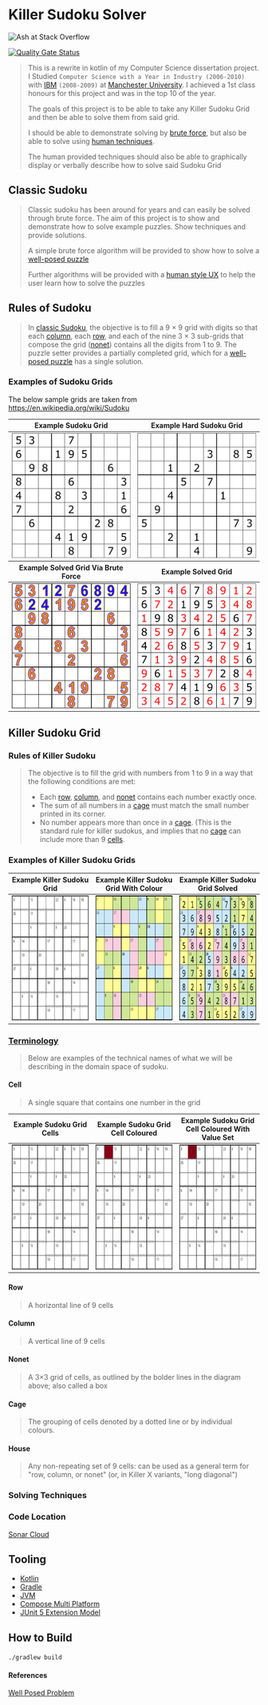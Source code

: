 # Killer Sudoku Solver


![Ash at Stack Overflow](https://stackoverflow.com/users/flair/6894338.png?theme=dark)

[![Quality Gate Status](https://sonarcloud.io/api/project_badges/measure?project=ashfrench_killer-sudoko&metric=alert_status)](https://sonarcloud.io/summary/new_code?id=ashfrench_killer-sudoko)

> This is a rewrite in kotlin of my Computer Science dissertation project. I Studied `Computer Science with a Year in Industry (2006-2010)` with [IBM][7] `(2008-2009)` at [Manchester University][8]. I achieved a 1st class honours for this project and was in the top 10 of the year.
>
> The goals of this project is to be able to take any Killer Sudoku Grid and then be able to solve them from said grid.
>
> I should be able to demonstrate solving by [brute force][5], but also be able to solve using [human techniques][9].
>
> The human provided techniques should also be able to graphically display or verbally describe how to solve said Sudoku Grid

## Classic Sudoku

> Classic sudoku has been around for years and can easily be solved through brute force. The aim of this project is to show and demonstrate how to solve example puzzles. Show techniques and provide solutions.
>
> A simple brute force algorithm will be provided to show how to solve a [well-posed puzzle][1]
>
> Further algorithms will be provided with a [human style UX][6] to help the user learn how to solve the puzzles

## Rules of Sudoku

> In [classic Sudoku](#classic-sudoku), the objective is to fill a 9 × 9 grid with digits so that each [column](#Column), each [row](#Row), and each of the nine 3 × 3 sub-grids that compose the grid ([nonet](#Nonet)) contains all the digits from 1 to 9. The puzzle setter provides a partially completed grid, which for a [well-posed puzzle][1] has a single solution.

### Examples of Sudoku Grids

The below sample grids are taken from https://en.wikipedia.org/wiki/Sudoku

<table>

  <colgroup>
    <col span="1" style="width: 30%;">
  </colgroup>

<thead>
    <tr>
      <th>Example Sudoku Grid</th>
      <th>Example Hard Sudoku Grid</th>
    </tr>
  </thead>
  <tbody>
    <tr>
      <td style="text-align: center; vertical-align: middle;"> <img src="./sudoku-solver/src/main/resources/images/sudoko/example-sudoku-grid.png" alt="Example Sudoku Grid" width="250px" height="250px" > </td>
      <td style="text-align: center; vertical-align: middle;"> <img src="./sudoku-solver/src/main/resources/images/sudoko/Sudoku_puzzle_hard_for_brute_force.png" alt="Example Hard Sudoku Grid" width="250px" height="250px"> </td>
    </tr>
  </tbody>

  <colgroup>
    <col span="1" style="width: 30%;">
  </colgroup>

<thead>
    <tr>
      <th>Example Solved Grid Via Brute Force</th>
      <th>Example Solved Grid</th>
    </tr>
  </thead>

<tbody>
    <tr>
      <td style="text-align: center; vertical-align: middle;"> <img src="./sudoku-solver/src/main/resources/images/sudoko/Sudoku_solved_by_bactracking.gif" alt="Example Brute Force Solver" width="250px" height="250px"> </td>
      <td style="text-align: center; vertical-align: middle;"> <img src="./sudoku-solver/src/main/resources/images/sudoko/solved_puzzle.svg" alt="Example Solved Grid" width="250px" height="250px" > </td>
    </tr>
  </tbody>

</table>

## Killer Sudoku Grid

### Rules of Killer Sudoku

> The objective is to fill the grid with numbers from 1 to 9 in a way that the following conditions are met:
>
> * Each [row](#Row), [column](#Column), and [nonet](#Nonet) contains each number exactly once.
> * The sum of all numbers in a [cage](#Cage) must match the small number printed in its corner.
> * No number appears more than once in a [cage](#Cage). (This is the standard rule for killer sudokus, and implies that no [cage](#Cage) can include more than 9 [cells](#Cell).

### Examples of Killer Sudoku Grids

<table>
  <colgroup>
    <col span="3" style="width: 30%;">
  </colgroup>

  <thead>
    <tr>
      <th>Example Killer Sudoku Grid</th>
      <th>Example Killer Sudoku Grid With Colour</th>
      <th>Example Killer Sudoku Grid Solved</th>
    </tr>
  </thead>
  <tbody>
    <tr>
      <td style="text-align: center; vertical-align: middle;"> <img src="./sudoku-solver/src/main/resources/images/killer-sudoko/Killersudoku_bw_with_bg.png" alt="Example Killer Sudoku Grid" width="250px" height="250px" > </td>
      <td style="text-align: center; vertical-align: middle;"> <img src="./sudoku-solver/src/main/resources/images/killer-sudoko/Killersudoku_color.svg.png" alt="Example Killer Sudoku Grid with Colour" width="250px" height="250px" > </td>
      <td style="text-align: center; vertical-align: middle;"> <img src="./sudoku-solver/src/main/resources/images/killer-sudoko/Killersudoku_color_solution.svg.png" alt="Example Killer Sudoku Grid Solved" width="250px" height="250px" > </td>
    </tr>
  </tbody>

</table>


### [Terminology](https://en.wikipedia.org/wiki/Glossary_of_Sudoku)

> Below are examples of the technical names of what we will be describing in the domain space of sudoku.

#### Cell

> A single square that contains one number in the grid

<table>
  <colgroup>
    <col span="3" style="width: 30%;">
  </colgroup>

  <thead>
    <tr>
      <th>Example Sudoku Grid Cells</th>
      <th>Example Sudoku Grid Cell Coloured</th>
      <th>Example Sudoku Grid Cell Coloured With Value Set</th>
    </tr>
  </thead>
  <tbody>
    <tr>
      <td style="text-align: center; vertical-align: middle;"> <img src="./sudoku-solver/src/main/resources/images/killer-sudoko/cell/Killersudoku_bw_with_bg.png" alt="Example Sudoku Grid" width="250px" height="250px" > </td>
      <td style="text-align: center; vertical-align: middle;"> <img src="./sudoku-solver/src/main/resources/images/killer-sudoko/cell/Killersudoku_cell.png" alt="Example Sudoku Grid Cell" width="250px" height="250px" > </td>
      <td style="text-align: center; vertical-align: middle;"> <img src="./sudoku-solver/src/main/resources/images/killer-sudoko/cell/Killersudoku_cell_with_value.png" alt="Example Sudoku Grid Cell With Value" width="250px" height="250px" > </td>
    </tr>
  </tbody>

</table>


#### Row

> A horizontal line of 9 cells

#### Column

> A vertical line of 9 cells

#### Nonet

> A 3×3 grid of cells, as outlined by the bolder lines in the diagram above; also called a box

#### Cage

> The grouping of cells denoted by a dotted line or by individual colours.

#### House

> Any non-repeating set of 9 cells: can be used as a general term for "row, column, or nonet" (or, in Killer X variants, "long diagonal")

### Solving Techniques

### Code Location

[Sonar Cloud](https://sonarcloud.io/summary/overall?id=ashfrench_killer-sudoko)

## Tooling

* [Kotlin][2]
* [Gradle][3]
* [JVM][4]
* [Compose Multi Platform][10]
* [JUnit 5 Extension Model][11]

## How to Build

`./gradlew build`

#### References

[Well Posed Problem][1]

[1]: https://en.wikipedia.org/wiki/Well-posed_problem
[2]: https://kotlinlang.org/
[3]: https://gradle.org/
[4]: https://www.oracle.com/java/technologies/downloads/
[5]: https://en.wikipedia.org/wiki/Brute-force_search
[6]: https://en.wikipedia.org/wiki/User_experience
[7]: https://www.ibm.com
[8]: https://www.cs.manchester.ac.uk/
[9]: https://en.wikipedia.org/wiki/Killer_sudoku#Solving_strategies
[10]: https://www.jetbrains.com/lp/compose-multiplatform/
[11]: https://junit.org/junit5/docs/current/user-guide/#extensions